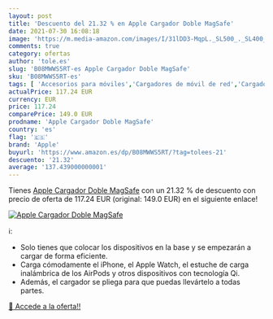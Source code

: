```yaml
---
layout: post
title: 'Descuento del 21.32 % en Apple Cargador Doble MagSafe'
date: 2021-07-30 16:08:18
image: 'https://m.media-amazon.com/images/I/31lDD3-MqpL._SL500_._SL400_.jpg'
comments: true
category: ofertas
author: 'tole.es'
slug: 'B08MWWS5RT-es Apple Cargador Doble MagSafe'
sku: 'B08MWWS5RT-es'
tags: [ 'Accesorios para móviles','Cargadores de móvil de red','Cargadores para móviles','Comunicación móvil y accesorios','Electrónica','apple', ]
actualPrice: 117.24 EUR
currency: EUR
price: 117.24
comparePrice: 149.0 EUR
prodname: 'Apple Cargador Doble MagSafe'
country: 'es'
flag: '🇪🇸'
brand: 'Apple'
buyurl: 'https://www.amazon.es/dp/B08MWWS5RT/?tag=tolees-21'
descuento: '21.32'
average: '137.439000000001'
---
```


Tienes [Apple Cargador Doble MagSafe](https://www.amazon.es/dp/B08MWWS5RT/?tag=tolees-21) con un 21.32 % de descuento con precio de oferta de 117.24 EUR (original: 149.0 EUR) en el siguiente enlace!

[![Apple Cargador Doble MagSafe](https://m.media-amazon.com/images/I/31lDD3-MqpL._SL500_._SL400_.jpg)](https://www.amazon.es/dp/B08MWWS5RT/?tag=tolees-21)

ℹ️:

- Solo tienes que colocar los dispositivos en la base y se empezarán a cargar de forma eficiente.
- Carga cómodamente el iPhone, el Apple Watch, el estuche de carga inalámbrica de los AirPods y otros dispositivos con tecnología Qi.
- Además, el cargador se pliega para que puedas llevártelo a todas partes.

[🛒 Accede a la oferta!!](https://www.amazon.es/dp/B08MWWS5RT/?tag=tolees-21)
